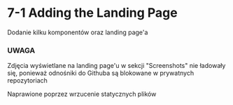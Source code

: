 # 7-1 Adding the Landing Page

Dodanie kilku komponentów oraz landing page'a

### UWAGA

Zdjęcia wyświetlane na landing page'u w sekcji "Screenshots" nie ładowały się, ponieważ odnośniki do Githuba są blokowane w prywatnych repozytoriach

Naprawione poprzez wrzucenie statycznych plików
